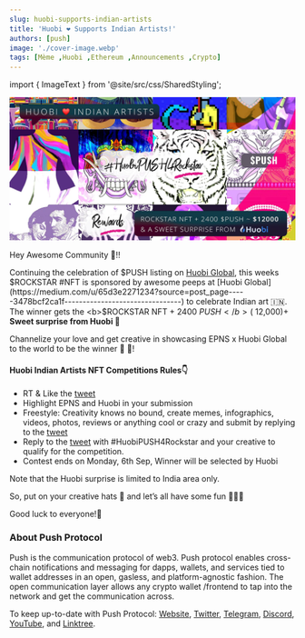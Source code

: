 ```yaml
---
slug: huobi-supports-indian-artists
title: 'Huobi ❤️ Supports Indian Artists!'
authors: [push]
image: './cover-image.webp'
tags: [Mème ,Huobi ,Ethereum ,Announcements ,Crypto]
---
```

import { ImageText } from '@site/src/css/SharedStyling';

![Cover Image of Huobi ❤️ Supports Indian Artists!](./cover-image.webp)

Hey Awesome Community 👋!!

Continuing the celebration of $PUSH listing on [Huobi Global](https://medium.com/u/65d3e2271234?source=post_page-----3478bcf2ca1f--------------------------------), this weeks $ROCKSTAR #NFT is sponsored by awesome peeps at 
[Huobi Global](https://medium.com/u/65d3e2271234?source=post_page-----3478bcf2ca1f--------------------------------) to celebrate Indian art 🇮🇳. The winner gets the <b>$ROCKSTAR NFT + 2400 $PUSH </b>(~$12,000)+ <b>Sweet surprise from Huobi 🎁</b>

<!--truncate-->

Channelize your love and get creative in showcasing EPNS x Huobi Global to the world to be the winner 💖 🤗!

#### Huobi Indian Artists NFT Competitions Rules👇
- RT & Like the [tweet](https://twitter.com/epnsproject/status/1432721552961904651?s=20)
- Highlight EPNS and Huobi in your submission
- Freestyle: Creativity knows no bound, create memes, infographics, videos, photos, reviews or anything cool or crazy and submit by replying to the [tweet](https://twitter.com/epnsproject/status/1432721552961904651?s=20)
- Reply to the [tweet](https://twitter.com/epnsproject/status/1432721552961904651?s=20) with #HuobiPUSH4Rockstar and your creative to qualify for the competition.
- Contest ends on Monday, 6th Sep, Winner will be selected by Huobi

Note that the Huobi surprise is limited to India area only.

So, put on your creative hats 🤠 and let’s all have some fun 🎉🎉🎉

Good luck to everyone!🤞

### About Push Protocol

Push is the communication protocol of web3. Push protocol enables cross-chain notifications and messaging for dapps, wallets, and services tied to wallet addresses in an open, gasless, and platform-agnostic fashion. The open communication layer allows any crypto wallet /frontend to tap into the network and get the communication across.

To keep up-to-date with Push Protocol: [Website](https://push.org/), [Twitter](https://twitter.com/pushprotocol), [Telegram](https://t.me/epnsproject), [Discord](https://discord.gg/pushprotocol), [YouTube](https://www.youtube.com/c/EthereumPushNotificationService), and [Linktree](https://linktr.ee/pushprotocol).


